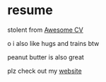 # resume

stolent from [Awesome CV](https://github.com/posquit0/Awesome-CV)

o i also like hugs and trains btw

peanut butter is also great

plz check out my [website](https://henrytrinh.xyz)
